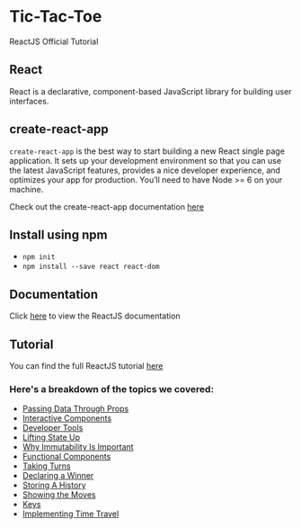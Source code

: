 # Tic-Tac-Toe
ReactJS Official Tutorial

## React

React is a declarative, component-based JavaScript library for building user interfaces.

## create-react-app

```create-react-app``` is the best way to start building a new React single page application. It sets up your development environment so that you can use the latest JavaScript features, provides a nice developer experience, and optimizes your app for production. You’ll need to have Node >= 6 on your machine.

Check out the create-react-app documentation [here](https://github.com/facebook/create-react-app)

## Install using npm 

+ ```npm init```
+ ```npm install --save react react-dom```

## Documentation

Click [here](https://reactjs.org/docs/hello-world.html) to view the ReactJS documentation

## Tutorial

You can find the full ReactJS tutorial [here](https://reactjs.org/tutorial/tutorial.html)

### Here's a breakdown of the topics we covered:

+ [Passing Data Through Props](https://reactjs.org/tutorial/tutorial.html#passing-data-through-props)
+ [Interactive Components](https://reactjs.org/tutorial/tutorial.html#an-interactive-component)
+ [Developer Tools](https://reactjs.org/tutorial/tutorial.html#developer-tools)
+ [Lifting State Up](https://reactjs.org/tutorial/tutorial.html#lifting-state-up)
+ [Why Immutability Is Important](https://reactjs.org/tutorial/tutorial.html#why-immutability-is-important)
+ [Functional Components](https://reactjs.org/tutorial/tutorial.html#functional-components)
+ [Taking Turns](https://reactjs.org/tutorial/tutorial.html#taking-turns)
+ [Declaring a Winner](https://reactjs.org/tutorial/tutorial.html#declaring-a-winner)
+ [Storing A History](https://reactjs.org/tutorial/tutorial.html#storing-a-history)
+ [Showing the Moves](https://reactjs.org/tutorial/tutorial.html#showing-the-moves)
+ [Keys](https://reactjs.org/tutorial/tutorial.html#keys)
+ [Implementing Time Travel](https://reactjs.org/tutorial/tutorial.html#implementing-time-travel)
